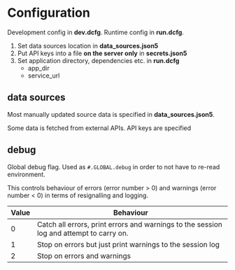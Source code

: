 # Configuration
Development config in **dev.dcfg**. Runtime config in **run.dcfg**.

1. Set data sources location in **data_sources.json5**
2. Put API keys into a file **on the server only** in **secrets.json5**
3. Set application directory, dependencies etc. in **run.dcfg**
    - app_dir
    - service_url

## data sources
Most manually updated source data is specified in **data_sources.json5**.

Some data is fetched from external APIs. API keys are specified

## debug
Global debug flag. Used as `#.GLOBAL.debug` in order to not have to re-read environment.

This controls behaviour of errors (error number > 0) and warnings (error number < 0) in terms of resignalling and logging.

|Value|Behaviour|
|---|---|
|0|Catch all errors, print errors and warnings to the session log and attempt to carry on.
|1|Stop on errors but just print warnings to the session log|
|2|Stop on errors and warnings|

